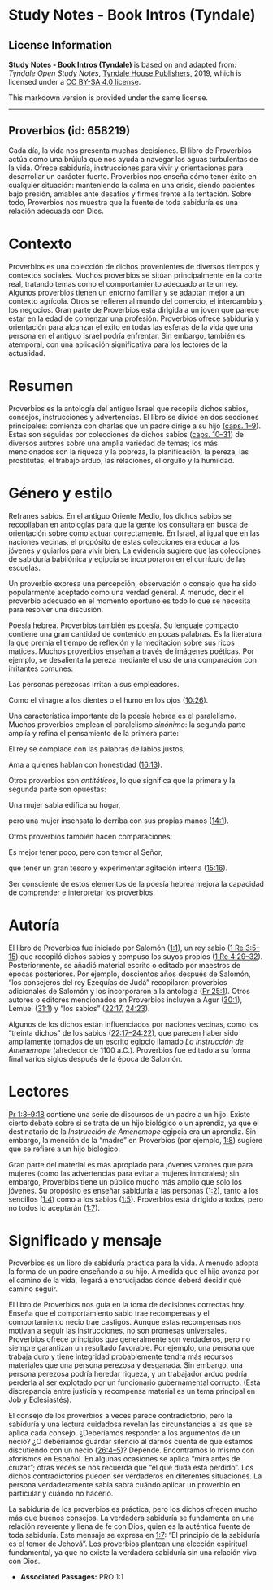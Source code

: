 # Study Notes - Book Intros (Tyndale)

## License Information

**Study Notes - Book Intros (Tyndale)** is based on and adapted from: _Tyndale Open Study Notes_, [Tyndale House Publishers](https://tyndaleopenresources.com/), 2019, which is licensed under a [CC BY-SA 4.0 license](https://creativecommons.org/licenses/by-sa/4.0/legalcode.en).

This markdown version is provided under the same license.



--------------------------------

## Proverbios (id: 658219)

Cada día, la vida nos presenta muchas decisiones. El libro de Proverbios actúa como una brújula que nos ayuda a navegar las aguas turbulentas de la vida. Ofrece sabiduría, instrucciones para vivir y orientaciones para desarrollar un carácter fuerte. Proverbios nos enseña cómo tener éxito en cualquier situación: manteniendo la calma en una crisis, siendo pacientes bajo presión, amables ante desafíos y firmes frente a la tentación. Sobre todo, Proverbios nos muestra que la fuente de toda sabiduría es una relación adecuada con Dios.

Contexto
========

Proverbios es una colección de dichos provenientes de diversos tiempos y contextos sociales. Muchos proverbios se sitúan principalmente en la corte real, tratando temas como el comportamiento adecuado ante un rey. Algunos proverbios tienen un entorno familiar y se adaptan mejor a un contexto agrícola. Otros se refieren al mundo del comercio, el intercambio y los negocios. Gran parte de Proverbios está dirigida a un joven que parece estar en la edad de comenzar una profesión. Proverbios ofrece sabiduría y orientación para alcanzar el éxito en todas las esferas de la vida que una persona en el antiguo Israel podría enfrentar. Sin embargo, también es atemporal, con una aplicación significativa para los lectores de la actualidad.

Resumen
=======

Proverbios es la antología del antiguo Israel que recopila dichos sabios, consejos, instrucciones y advertencias. El libro se divide en dos secciones principales: comienza con charlas que un padre dirige a su hijo ([caps. 1–9](https://ref.ly/Prov1:1-Prov9:18)). Estas son seguidas por colecciones de dichos sabios ([caps. 10–31](https://ref.ly/Prov10:1-Prov31:31)) de diversos autores sobre una amplia variedad de temas; los más mencionados son la riqueza y la pobreza, la planificación, la pereza, las prostitutas, el trabajo arduo, las relaciones, el orgullo y la humildad.

Género y estilo
===============

Refranes sabios. En el antiguo Oriente Medio, los dichos sabios se recopilaban en antologías para que la gente los consultara en busca de orientación sobre como actuar correctamente. En Israel, al igual que en las naciones vecinas, el propósito de estas colecciones era educar a los jóvenes y guiarlos para vivir bien. La evidencia sugiere que las colecciones de sabiduría babilónica y egipcia se incorporaron en el currículo de las escuelas.

Un proverbio expresa una percepción, observación o consejo que ha sido popularmente aceptado como una verdad general. A menudo, decir el proverbio adecuado en el momento oportuno es todo lo que se necesita para resolver una discusión.

Poesía hebrea. Proverbios también es poesía. Su lenguaje compacto contiene una gran cantidad de contenido en pocas palabras. Es la literatura la que premia el tiempo de reflexión y la meditación sobre sus ricos matices. Muchos proverbios enseñan a través de imágenes poéticas. Por ejemplo, se desalienta la pereza mediante el uso de una comparación con irritantes comunes:

Las personas perezosas irritan a sus empleadores.

Como el vinagre a los dientes o el humo en los ojos ([10:26](https://ref.ly/Prov10:26)).

Una característica importante de la poesía hebrea es el paralelismo. Muchos proverbios emplean el paralelismo *sinónimo*: la segunda parte amplía y refina el pensamiento de la primera parte:

El rey se complace con las palabras de labios justos;

Ama a quienes hablan con honestidad ([16:13](https://ref.ly/Prov16:13)).

Otros proverbios son *antitéticos*, lo que significa que la primera y la segunda parte son opuestas:

Una mujer sabia edifica su hogar,

pero una mujer insensata lo derriba con sus propias manos ([14:1](https://ref.ly/Prov14:1)).

Otros proverbios también hacen comparaciones:

Es mejor tener poco, pero con temor al Señor,

que tener un gran tesoro y experimentar agitación interna ([15:16](https://ref.ly/Prov15:16)).

Ser consciente de estos elementos de la poesía hebrea mejora la capacidad de comprender e interpretar los proverbios.

Autoría
=======

El libro de Proverbios fue iniciado por Salomón ([1:1](https://ref.ly/Prov1:1)), un rey sabio ([1 Re 3:5–15](https://ref.ly/1Kgs3:5-1Kgs3:15)) que recopiló dichos sabios y compuso los suyos propios ([1 Re 4:29–32](https://ref.ly/1Kgs4:29-1Kgs4:32)). Posteriormente, se añadió material escrito o editado por maestros de épocas posteriores. Por ejemplo, doscientos años después de Salomón, “los consejeros del rey Ezequías de Judá” recopilaron proverbios adicionales de Salomón y los incorporaron a la antología ([Pr 25:1](https://ref.ly/Prov25:1)). Otros autores o editores mencionados en Proverbios incluyen a Agur ([30:1](https://ref.ly/Prov30:1)), Lemuel ([31:1](https://ref.ly/Prov31:1)) y “los sabios” ([22:17,](https://ref.ly/Prov22:17) [24:23](https://ref.ly/Prov24:23)).

Algunos de los dichos están influenciados por naciones vecinas, como los “treinta dichos” de los sabios ([22:17–24:22](https://ref.ly/Prov22:17-Prov24:22)), que parecen haber sido ampliamente tomados de un escrito egipcio llamado *La Instrucción de Amenemope* (alrededor de 1100 a.C.). Proverbios fue editado a su forma final varios siglos después de la época de Salomón.

Lectores
========

[Pr 1:8–9:18](https://ref.ly/Prov1:8-Prov9:18) contiene una serie de discursos de un padre a un hijo. Existe cierto debate sobre si se trata de un hijo biológico o un aprendiz, ya que el destinatario de la *Instrucción de Amenemope* egipcia era un aprendiz. Sin embargo, la mención de la “madre” en Proverbios (por ejemplo, [1:8](https://ref.ly/Prov1:8)) sugiere que se refiere a un hijo biológico.

Gran parte del material es más apropiado para jóvenes varones que para mujeres (como las advertencias para evitar a mujeres inmorales); sin embargo, Proverbios tiene un público mucho más amplio que solo los jóvenes. Su propósito es enseñar sabiduría a las personas ([1:2](https://ref.ly/Prov1:2)), tanto a los sencillos ([1:4](https://ref.ly/Prov1:4)) como a los sabios ([1:5](https://ref.ly/Prov1:5)). Proverbios está dirigido a todos, pero no todos lo aceptarán ([1:7](https://ref.ly/Prov1:7)).

Significado y mensaje
=====================

Proverbios es un libro de sabiduría práctica para la vida. A menudo adopta la forma de un padre enseñando a su hijo. A medida que el hijo avanza por el camino de la vida, llegará a encrucijadas donde deberá decidir qué camino seguir.

El libro de Proverbios nos guía en la toma de decisiones correctas hoy. Enseña que el comportamiento sabio trae recompensas y el comportamiento necio trae castigos. Aunque estas recompensas nos motivan a seguir las instrucciones, no son promesas universales. Proverbios ofrece principios que generalmente son verdaderos, pero no siempre garantizan un resultado favorable. Por ejemplo, una persona que trabaja duro y tiene integridad probablemente tendrá más recursos materiales que una persona perezosa y desganada. Sin embargo, una persona perezosa podría heredar riqueza, y un trabajador arduo podría perderla al ser explotado por un funcionario gubernamental corrupto. (Esta discrepancia entre justicia y recompensa material es un tema principal en Job y Eclesiastés).

El consejo de los proverbios a veces parece contradictorio, pero la sabiduría y una lectura cuidadosa revelan las circunstancias a las que se aplica cada consejo. ¿Deberíamos responder a los argumentos de un necio? ¿O deberíamos guardar silencio al darnos cuenta de que estamos discutiendo con un necio ([26:4–5](https://ref.ly/Prov26:4-Prov26:5))? Depende. Encontramos lo mismo con aforismos en Español. En algunas ocasiones se aplica “mira antes de cruzar”; otras veces se nos recuerda que “el que duda está perdido”. Los dichos contradictorios pueden ser verdaderos en diferentes situaciones. La persona verdaderamente sabia sabrá cuándo aplicar un proverbio en particular y cuándo no hacerlo.

La sabiduría de los proverbios es práctica, pero los dichos ofrecen mucho más que buenos consejos. La verdadera sabiduría se fundamenta en una relación reverente y llena de fe con Dios, quien es la auténtica fuente de toda sabiduría. Este mensaje se expresa en [1:7](https://ref.ly/Prov1:7): “El principio de la sabiduría es el temor de Jehová”. Los proverbios plantean una elección espiritual fundamental, ya que no existe la verdadera sabiduría sin una relación viva con Dios.

* **Associated Passages:** PRO 1:1

